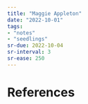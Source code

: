```yaml
---
title: "Maggie Appleton"
date: "2022-10-01"
tags:
- "notes"
- "seedlings"
sr-due: 2022-10-04
sr-interval: 3
sr-ease: 250
---
```




# References